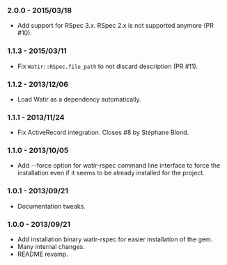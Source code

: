 ### 2.0.0 - 2015/03/18

* Add support for RSpec 3.x. RSpec 2.x is not supported anymore (PR #10).

### 1.1.3 - 2015/03/11

* Fix `Watir::RSpec.file_path` to not discard description (PR #11).

### 1.1.2 - 2013/12/06

* Load Watir as a dependency automatically.

### 1.1.1 - 2013/11/24

* Fix ActiveRecord integration. Closes #8 by Stéphane Blond.

### 1.1.0 - 2013/10/05

* Add --force option for watir-rspec command line interface to force the installation even if it seems to be already installed for the project.

### 1.0.1 - 2013/09/21

* Documentation tweaks.

### 1.0.0 - 2013/09/21

* Add installation binary watir-rspec for easier installation of the gem.
* Many internal changes.
* README revamp.
